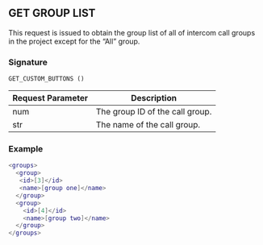 ## GET GROUP LIST

This request is issued to obtain the group list of all of intercom call groups in the project except for the “All” group. 


### Signature

`GET_CUSTOM_BUTTONS ()`


| Request Parameter | Description |
| --- | --- |
| num | The group ID of the call group. |
| str | The name of the call group.


### Example

```lua
<groups>
  <group>
   <id>[3]</id>
   <name>[group one]</name>
  </group>
  <group>
    <id>[4]</id>
    <name>[group two]</name>
  </group>
</groups>
```

